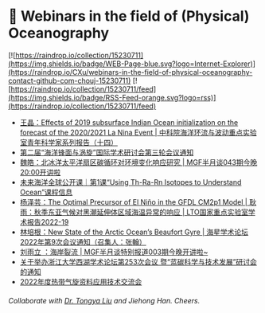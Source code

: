 # 🌊 Webinars in the field of (Physical) Oceanography

[![https://raindrop.io/collection/15230711](https://img.shields.io/badge/WEB-Page-blue.svg?logo=Internet-Explorer)](https://raindrop.io/CXu/webinars-in-the-field-of-physical-oceanography-contact-github-com-chouj-15230711) [![https://raindrop.io/collection/15230711/feed](https://img.shields.io/badge/RSS-Feed-orange.svg?logo=rss)](https://raindrop.io/collection/15230711/feed)

<!-- BLOG-POST-LIST:START -->
- [王晶：Effects of 2019 subsurface Indian Ocean initialization on the forecast of the 2020/2021 La Nina Event | 中科院海洋环流与波动重点实验室青年科学家系列报告（十四）](https://mp.weixin.qq.com/s/nLihycpUW3PiLnEQOPmTwQ)
- [第二届“海洋锋面与涡旋”国际学术研讨会第三轮会议通知](https://mp.weixin.qq.com/s/9FyQaHqQUHUYvww4gEXB4A)
- [魏皓：北冰洋太平洋扇区碳循环对环境变化响应研究 | MGF半月谈043期今晚20:00开讲啦](https://mp.weixin.qq.com/s/PLygmZnKxa5qES-JG4YD1w)
- [未来海洋全球公开课｜第1课“Using Th-Ra-Rn Isotopes to Understand Ocean”课程信息](https://mp.weixin.qq.com/s/_4bIDwnDHYU8vz7QI54o_Q)
- [杨泽芸：The Optimal Precursor of El Niño in the GFDL CM2p1 Model | 耿雨：秋季东亚气候对黑潮延伸体区域海温异常的响应 | LTO国家重点实验室学术报告2022-19](https://mp.weixin.qq.com/s/Xu9lzOeIfldzXJ_imGSYQQ)
- [林培根：New State of the Arctic Ocean’s Beaufort Gyre | 海星学术论坛 2022年第9次会议通知（召集人：张翰）](https://mp.weixin.qq.com/s/C6Rq7X7-AGyAzSYYL-uCdg)
- [刘雨立 ：海岸裂流 | MGF半月谈特别报道003期今晚开讲啦~](https://mp.weixin.qq.com/s?__biz=MzU4MTg4NDk1Mw==&mid=2247484868&idx=1&sn=80ed40af44d33413be3e0b8a753be4ea&chksm=fd4188b2ca3601a4aaffc9b5bf476788f97aa093db8b77a030b706fff0fc9ad37ab878f9098e&mpshare=1&scene=2&srcid=0712TaBlquslk5yjzRdpb628&sharer_sharetime=1657592201018&sharer_shareid=301c91ad374223aa84d9c0627fc20199#rd)
- [关于举办浙江大学西湖学术论坛第253次会议 暨“蓝碳科学与技术发展”研讨会的通知](https://mp.weixin.qq.com/s/b_HaQ5kA90fwGHGkNq-sPQ)
- [2022年度热带气旋资料应用技术交流会](https://mp.weixin.qq.com/s/LwoSihgEE_N6VbGg6NlF9g)
<!-- BLOG-POST-LIST:END -->

###### Collaborate with [Dr. Tongya Liu](https://liutongya.github.io/) and Jiehong Han. Cheers.
